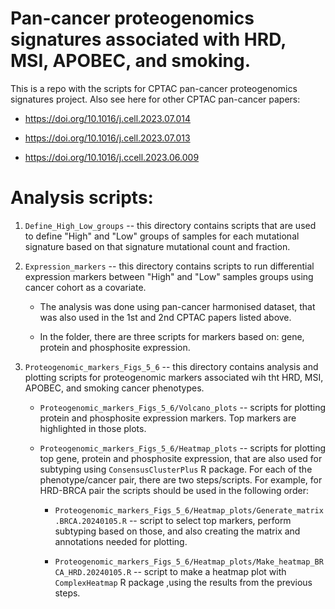 # Pan-cancer proteogenomics signatures associated with HRD, MSI, APOBEC, and smoking.

This is a repo with the scripts for CPTAC pan-cancer proteogenomics signatures project. Also see here for other CPTAC pan-cancer papers: 

  * https://doi.org/10.1016/j.cell.2023.07.014

  * https://doi.org/10.1016/j.cell.2023.07.013

  * https://doi.org/10.1016/j.ccell.2023.06.009


# Analysis scripts:

1. ```Define_High_Low_groups``` -- this directory contains scripts that are used to define "High" and "Low" groups of samples for each mutational signature based on that signature mutational count and fraction. 


2. ```Expression_markers``` -- this directory contains scripts to run differential expression markers between "High" and "Low" samples groups using cancer cohort as a covariate.

   + The analysis was done using pan-cancer harmonised dataset, that was also used in the 1st and 2nd CPTAC papers listed above.

   + In the folder, there are three scripts for markers based on: gene, protein and phosphosite expression.


3. ```Proteogenomic_markers_Figs_5_6``` -- this directory contains analysis and plotting scripts for proteogenomic markers associated wih tht HRD, MSI, APOBEC, and smoking cancer phenotypes.

   + ```Proteogenomic_markers_Figs_5_6/Volcano_plots``` -- scripts for plotting protein and phosphosite expression markers. Top markers are highlighted in those plots.

   + ```Proteogenomic_markers_Figs_5_6/Heatmap_plots``` -- scripts for plotting top gene, protein and phosphosite expression, that are also used for subtyping using ```ConsensusClusterPlus``` R package. For each of the phenotype/cancer pair, there are two steps/scripts. For example, for HRD-BRCA pair the scripts should be used in the following order:

     * ```Proteogenomic_markers_Figs_5_6/Heatmap_plots/Generate_matrix.BRCA.20240105.R``` -- script to select top markers, perform subtyping based on those, and also creating the matrix and annotations needed for plotting.


     * ```Proteogenomic_markers_Figs_5_6/Heatmap_plots/Make_heatmap_BRCA_HRD.20240105.R``` -- script to make a heatmap plot with ```ComplexHeatmap``` R package ,using the results from the previous steps.